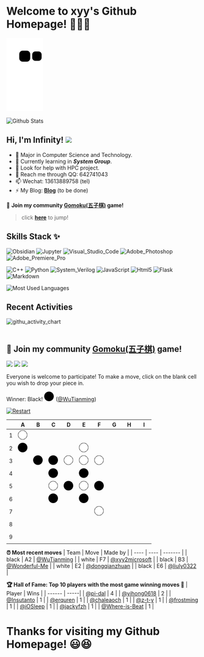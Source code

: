 # Welcome to xyy's Github Homepage! 🎉🎉🎉
<!-- <img src="https://readme-typing-svg.herokuapp.com/?lines=Welcome,%20visitor!;Hello%20Github%20World!&font=Roboto" />  -->

![](https://raw.githubusercontent.com/Wonderful-Me/Wonderful-Me/main/assets/github-contribution-grid-snake.svg) 

![Github Stats](https://github-readme-stats.vercel.app/api?username=Wonderful-Me&show_icons=true&theme=dark&count_private=true) 

## Hi, I'm Infinity! ![](https://visitor-badge.glitch.me/badge?page_id=Wonderful-Me.readme) 
- 🔭 Major in Computer Science and Technology. 
- 🌱 Currently learning in ***System Group***. 
- 🤔 Look for help with HPC project. 
- 💬 Reach me through QQ: 642741043 
- 📫 Wechat: 13613889758 (tel) 
- ⚡ My Blog: [**Blog**](https://wonderful-me.github.io/) (to be done) 

:game_die: **Join my community [Gomoku(五子棋)](#head1234) game!**
> click [**here**](#head1234) to jump!<br />

## Skills Stack ✨

![Obsidian](https://img.shields.io/badge/-Obsidian-192133?style=flat-square&logo=obsidian&logoColor=white)
![Jupyter](https://img.shields.io/badge/-Jupyter-192133?style=flat-square&logo=jupyter&logoColor=white) 
![Visual_Studio_Code](https://img.shields.io/badge/-Visual_Studio_Code-192133?style=flat-square&logo=visualstudiocode&logoColor=white)
![Adobe_Photoshop](https://img.shields.io/badge/-Adobe_Photoshop-192133?style=flat-square&logo=adobephotoshop&logoColor=white) 
![Adobe_Premiere_Pro](https://img.shields.io/badge/-Adobe_Premiere_Pro-192133?style=flat-square&logo=adobepremierepro&logoColor=white)

![C++](https://img.shields.io/badge/-C++-%23ff0000?logo=cplusplus&style=for-the-badge&logoColor=white)
![Python](https://img.shields.io/badge/-Python-%233776ab?logo=python&style=for-the-badge&logoColor=white)
![System_Verilog](https://img.shields.io/badge/-Verilog-%2310ff1e?logo=apachecordova&style=for-the-badge&logoColor=white) 
![JavaScript](https://img.shields.io/badge/-JavaScript-%237f7f7f?logo=javascript&style=for-the-badge&logoColor=white) 
![Html5](https://img.shields.io/badge/-HTML5-%2311efef?logo=html5&style=for-the-badge&logoColor=white) 
![Flask](https://img.shields.io/badge/-Flask-%23eeeeee?logo=flask&style=for-the-badge&logoColor=black) 
![Markdown](https://img.shields.io/badge/-Markdown-%23000000?logo=markdown&style=for-the-badge&logoColor=white) 

![Most Used Languages](https://github-readme-stats.vercel.app/api/top-langs/?username=Wonderful-Me&theme=dracula&layout=compact) 

## Recent Activities
![githu_activity_chart](https://activity-graph.herokuapp.com/graph?username=Wonderful-Me&theme=dracula)
<br /><br />

## <a name="head1234"></a>:game_die: Join my community [Gomoku(五子棋)](https://en.wikipedia.org/wiki/Gomoku) game!

<!--START_SECTION:gomoku-->
![](https://img.shields.io/badge/Total%20moves-282-blue)
![](https://img.shields.io/badge/Completed%20games-20-brightgreen)
![](https://img.shields.io/badge/Total%20players-129-orange)

Everyone is welcome to participate! To make a move, click on the blank cell you wish to drop your piece in.



Winner: Black! ![](/assets/black.png) ([@WuTianming](https://github.com/WuTianming))

[![Restart](https://img.shields.io/badge/New%20Game%20-%23E34F26.svg?&style=for-the-badge&logoColor=white)](https://github.com/Wonderful-Me/Wonderful-Me/issues/new?title=gomoku%7Cnew&labels=gomoku&body=Just+push+%27Submit+new+issue%27+without+editing+the+title.+The+README+will+be+updated+after+approximately+30+seconds.)



| |A|B|C|D|E|F|G|H|I|
| - | - | - | - | - | - | - | - | - | - |
| 1 | ![](/assets/white.png) |![](/assets/blank.png) |![](/assets/blank.png) |![](/assets/blank.png) |![](/assets/blank.png) |![](/assets/blank.png) |![](/assets/blank.png) |![](/assets/blank.png) |![](/assets/blank.png) |
| 2 | ![](/assets/black.png) |![](/assets/blank.png) |![](/assets/blank.png) |![](/assets/blank.png) |![](/assets/white.png) |![](/assets/blank.png) |![](/assets/blank.png) |![](/assets/blank.png) |![](/assets/blank.png) |
| 3 | ![](/assets/blank.png) |![](/assets/black.png) |![](/assets/black.png) |![](/assets/white.png) |![](/assets/white.png) |![](/assets/white.png) |![](/assets/blank.png) |![](/assets/blank.png) |![](/assets/blank.png) |
| 4 | ![](/assets/blank.png) |![](/assets/blank.png) |![](/assets/black.png) |![](/assets/blank.png) |![](/assets/black.png) |![](/assets/blank.png) |![](/assets/blank.png) |![](/assets/blank.png) |![](/assets/blank.png) |
| 5 | ![](/assets/blank.png) |![](/assets/blank.png) |![](/assets/white.png) |![](/assets/black.png) |![](/assets/white.png) |![](/assets/black.png) |![](/assets/blank.png) |![](/assets/blank.png) |![](/assets/blank.png) |
| 6 | ![](/assets/blank.png) |![](/assets/blank.png) |![](/assets/black.png) |![](/assets/blank.png) |![](/assets/black.png) |![](/assets/blank.png) |![](/assets/blank.png) |![](/assets/blank.png) |![](/assets/blank.png) |
| 7 | ![](/assets/blank.png) |![](/assets/blank.png) |![](/assets/blank.png) |![](/assets/blank.png) |![](/assets/blank.png) |![](/assets/white.png) |![](/assets/blank.png) |![](/assets/blank.png) |![](/assets/blank.png) |
| 8 | ![](/assets/blank.png) |![](/assets/blank.png) |![](/assets/blank.png) |![](/assets/blank.png) |![](/assets/blank.png) |![](/assets/blank.png) |![](/assets/blank.png) |![](/assets/blank.png) |![](/assets/blank.png) |
| 9 | ![](/assets/blank.png) |![](/assets/blank.png) |![](/assets/blank.png) |![](/assets/blank.png) |![](/assets/blank.png) |![](/assets/blank.png) |![](/assets/blank.png) |![](/assets/blank.png) |![](/assets/blank.png) |


**:alarm_clock: Most recent moves**
| Team | Move | Made by |
| ---- | ---- | ------- |
| black | A2 | [@WuTianming](https://github.com/WuTianming) |
| white | F7 | [@xyy2microsoft](https://github.com/xyy2microsoft) |
| black | B3 | [@Wonderful-Me](https://github.com/Wonderful-Me) |
| white | E2 | [@dongqianzhuan](https://github.com/dongqianzhuan) |
| black | E6 | [@liuly0322](https://github.com/liuly0322) |


**:trophy: Hall of Fame: Top 10 players with the most game winning moves :1st_place_medal:**
| Player | Wins |
| ------ | -----|
| [@pi-dal](https://github.com/pi-dal) | 4 |
| [@yihong0618](https://github.com/yihong0618) | 2 |
| [@Insutanto](https://github.com/Insutanto) | 1 |
| [@erquren](https://github.com/erquren) | 1 |
| [@chaleaoch](https://github.com/chaleaoch) | 1 |
| [@z-t-y](https://github.com/z-t-y) | 1 |
| [@frostming](https://github.com/frostming) | 1 |
| [@iOSleep](https://github.com/iOSleep) | 1 |
| [@jackyfzh](https://github.com/jackyfzh) | 1 |
| [@Where-is-Beat](https://github.com/Where-is-Beat) | 1 |

<!--END_SECTION:gomoku-->

# Thanks for visiting my Github Homepage! :smiley::laughing:
